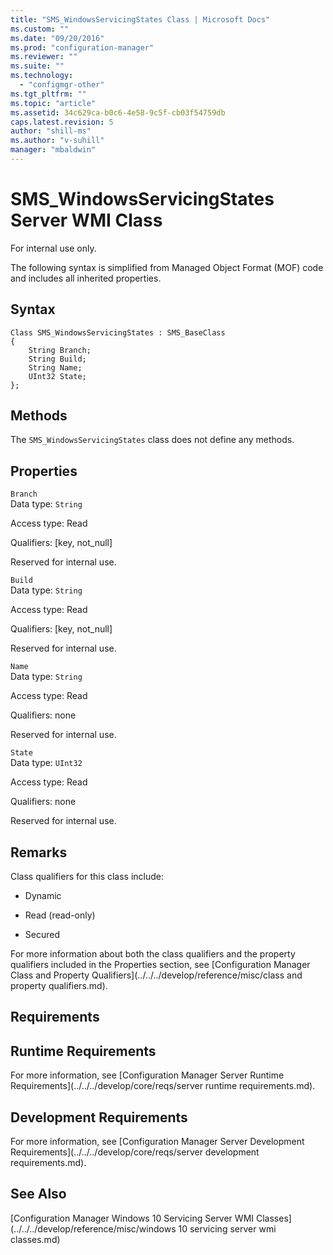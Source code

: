 ```yaml
---
title: "SMS_WindowsServicingStates Class | Microsoft Docs"
ms.custom: ""
ms.date: "09/20/2016"
ms.prod: "configuration-manager"
ms.reviewer: ""
ms.suite: ""
ms.technology:
  - "configmgr-other"
ms.tgt_pltfrm: ""
ms.topic: "article"
ms.assetid: 34c629ca-b0c6-4e58-9c5f-cb03f54759db
caps.latest.revision: 5
author: "shill-ms"
ms.author: "v-suhill"
manager: "mbaldwin"
---
```

# SMS_WindowsServicingStates Server WMI Class
For internal use only.  

 The following syntax is simplified from Managed Object Format (MOF) code and includes all inherited properties.  

## Syntax  

```  
Class SMS_WindowsServicingStates : SMS_BaseClass  
{  
    String Branch;  
    String Build;  
    String Name;  
    UInt32 State;  
};  

```  

## Methods  
 The `SMS_WindowsServicingStates` class does not define any methods.  

## Properties  
 `Branch`  
 Data type: `String`  

 Access type: Read  

 Qualifiers: [key, not_null]  

 Reserved for internal use.  

 `Build`  
 Data type: `String`  

 Access type: Read  

 Qualifiers: [key, not_null]  

 Reserved for internal use.  

 `Name`  
 Data type: `String`  

 Access type: Read  

 Qualifiers: none  

 Reserved for internal use.  

 `State`  
 Data type: `UInt32`  

 Access type: Read  

 Qualifiers: none  

 Reserved for internal use.  

## Remarks  
 Class qualifiers for this class include:  

-   Dynamic  

-   Read (read-only)  

-   Secured  

 For more information about both the class qualifiers and the property qualifiers included in the Properties section, see [Configuration Manager Class and Property Qualifiers](../../../develop/reference/misc/class and property qualifiers.md).  

## Requirements  

## Runtime Requirements  
 For more information, see [Configuration Manager Server Runtime Requirements](../../../develop/core/reqs/server runtime requirements.md).  

## Development Requirements  
 For more information, see [Configuration Manager Server Development Requirements](../../../develop/core/reqs/server development requirements.md).  

## See Also  
 [Configuration Manager Windows 10 Servicing Server WMI Classes](../../../develop/reference/misc/windows 10 servicing server wmi classes.md)
